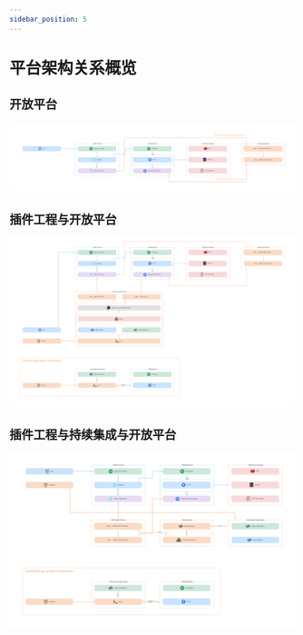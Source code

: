 ```yaml
---
sidebar_position: 5
---
```


# 平台架构关系概览

## 开放平台

![ONES Open Platform](images/ONES%20Open%20Platform.png)

## 插件工程与开放平台

![ONES Open Platform - OP Tools](images/ONES%20Open%20Platform%20-%20OP%20Tools.png)

## 插件工程与持续集成与开放平台

![ONES Open Platform - CI](images/ONES%20Open%20Platform%20-%20CI.png)
